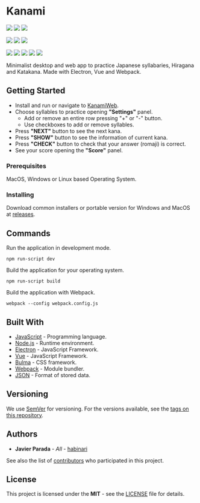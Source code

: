 # Kanami
[![](https://img.shields.io/github/license/habinari/kanami.svg?style=flat-square)](https://github.com/habinari/kanami/blob/master/LICENSE)
![](https://img.shields.io/badge/version-1.1-blue.svg?style=flat-square)
![](https://img.shields.io/badge/PRs-welcome-green.svg?style=flat-square)

![](https://img.shields.io/badge/build-passing-green.svg?style=flat-square&logo=Windows&logoColor=white)
![](https://img.shields.io/badge/build-passing-green.svg?style=flat-square&logo=Apple&logoColor=white)
![](https://img.shields.io/badge/build-passing-green.svg?style=flat-square&logo=Linux&logoColor=white)

![](https://img.shields.io/badge/build-passing-green.svg?style=flat-square&logo=Mozilla-Firefox&logoColor=white)
![](https://img.shields.io/badge/build-passing-green.svg?style=flat-square&logo=Google-Chrome&logoColor=white)
![](https://img.shields.io/badge/build-passing-green.svg?style=flat-square&logo=Safari&logoColor=white)
![](https://img.shields.io/badge/build-passing-green.svg?style=flat-square&logo=Opera&logoColor=white)
![](https://img.shields.io/badge/build-passing-green.svg?style=flat-square&logo=Microsoft-Edge&logoColor=white)

Minimalist desktop and web app to practice Japanese syllabaries, Hiragana and Katakana. Made with Electron, Vue and Webpack.

## Getting Started

* Install and run or navigate to [KanamiWeb](http://www.javierparada.dev/kanami/web.html).
* Choose syllables to practice opening **"Settings"** panel.
    * Add or remove an entire row pressing "+" or "-" button.
    * Use checkboxes to add or remove syllables.
* Press **"NEXT"** button to see the next kana.
* Press **"SHOW"** button to see the information of current kana.
* Press **"CHECK"** button to check that your answer (romaji) is correct.
* See your score opening the **"Score"** panel.

### Prerequisites

MacOS, Windows or Linux based Operating System.

### Installing

Download common installers or portable version for Windows and MacOS at [releases](https://github.com/habinari/kanami/releases).

## Commands

Run the application in development mode.
```
npm run-script dev
```

Build the application for your operating system.
```
npm run-script build
```

Build the application with Webpack.
```
webpack --config webpack.config.js
```

## Built With

* [JavaScript](https://www.javascript.com/) - Programming language.
* [Node.js](https://nodejs.org/) - Runtime environment.
* [Electron](https://electronjs.org/) - JavaScript Framework.
* [Vue](https://vuejs.org/) - JavaScript Framework.
* [Bulma](https://bulma.io/) - CSS framework.
* [Webpack](https://webpack.js.org/) - Module bundler.
* [JSON](https://www.json.org/) - Format of stored data.

## Versioning

We use [SemVer](http://semver.org/) for versioning. For the versions available, see the [tags on this repository](https://github.com/habinari/kanami/tags).

## Authors

* **Javier Parada** - *All* - [habinari](https://github.com/habinari)

See also the list of [contributors](https://github.com/habinari/kanami/graphs/contributors) who participated in this project.

## License

This project is licensed under the **MIT** - see the  [LICENSE](https://github.com/habinari/kanami/blob/master/LICENSE) file for details.

